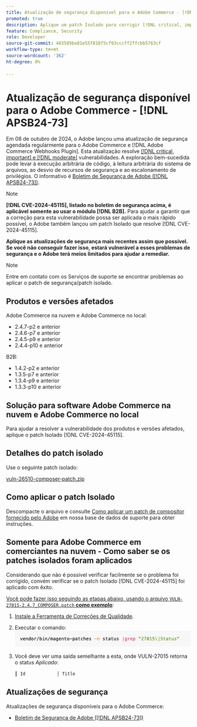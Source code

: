 ```yaml
---
title: Atualização de segurança disponível para o Adobe Commerce - [!DNL APSB24-73]
promoted: true
description: Aplique um patch Isolado para corrigir [!DNL critical, important, and moderate vulnerabilities] instâncias do Adobe Commerce 2.4.7-p2, 2.4.6-p7, 2.4.5-p9, 2.4.4-p10 e versões anteriores que estejam executando apenas o módulo  [!DNL B2B] .
feature: Compliance, Security
role: Developer
source-git-commit: 483589be81e55f818f5cf93cccff2ffcbb5763cf
workflow-type: tm+mt
source-wordcount: '362'
ht-degree: 0%

---
```


# Atualização de segurança disponível para o Adobe Commerce - [!DNL APSB24-73]

Em 08 de outubro de 2024, o Adobe lançou uma atualização de segurança agendada regularmente para o Adobe Commerce e [!DNL Adobe Commerce Webhooks Plugin].
Esta atualização resolve [[!DNL critical, important] e  [!DNL moderate]](https://helpx.adobe.com/security/severity-ratings.html) vulnerabilidades. A exploração bem-sucedida pode levar à execução arbitrária de código, à leitura arbitrária do sistema de arquivos, ao desvio de recursos de segurança e ao escalonamento de privilégios. O informativo é [Boletim de Segurança de Adobe ([!DNL APSB24-73])](https://helpx.adobe.com/security/products/magento/apsb24-73.html).

>[!NOTE]
>
>**[!DNL CVE-2024-45115], listado no boletim de segurança acima, é aplicável somente ao usar o módulo [!DNL B2B].** Para ajudar a garantir que a correção para esta vulnerabilidade possa ser aplicada o mais rápido possível, o Adobe também lançou um patch Isolado que resolve [!DNL CVE-2024-45115].

**Aplique as atualizações de segurança mais recentes assim que possível. Se você não conseguir fazer isso, estará vulnerável a esses problemas de segurança e o Adobe terá meios limitados para ajudar a remediar.**

>[!NOTE]
>
>Entre em contato com os Serviços de suporte se encontrar problemas ao aplicar o patch de segurança/patch isolado.

## Produtos e versões afetados

Adobe Commerce na nuvem e Adobe Commerce no local:

* 2.4.7-p2 e anterior
* 2.4.6-p7 e anterior
* 2.4.5-p9 e anterior
* 2.4.4-p10 e anterior

B2B:

* 1.4.2-p2 e anterior
* 1.3.5-p7 e anterior
* 1.3.4-p9 e anterior
* 1.3.3-p10 e anterior


## Solução para software Adobe Commerce na nuvem e Adobe Commerce no local

Para ajudar a resolver a vulnerabilidade dos produtos e versões afetados, aplique o patch Isolado [!DNL CVE-2024-45115].

## Detalhes do patch isolado

Use o seguinte patch isolado:

[vuln-26510-composer-patch.zip](assets/vuln-26510-composer-patch.zip)

## Como aplicar o patch Isolado

Descompacte o arquivo e consulte [Como aplicar um patch de compositor fornecido pelo Adobe](https://experienceleague.adobe.com/docs/commerce-knowledge-base/kb/how-to/how-to-apply-a-composer-patch-provided-by-magento.html) em nossa base de dados de suporte para obter instruções.

## Somente para Adobe Commerce em comerciantes na nuvem - Como saber se os patches isolados foram aplicados

Considerando que não é possível verificar facilmente se o problema foi corrigido, convém verificar se o patch Isolado [!DNL CVE-2024-45115] foi aplicado com êxito.

<u>Você pode fazer isso seguindo as etapas abaixo, usando o arquivo `VULN-27015-2.4.7_COMPOSER.patch` **como exemplo**</u>:

1. [Instale a Ferramenta de Correções de Qualidade](https://experienceleague.adobe.com/docs/commerce-operations/tools/quality-patches-tool/usage.html).
1. Executar o comando:<br>
   ![cve-2024-34102-tell-if-patch-plied-code](assets/cve-2024-34102-tell-if-patch-applied-code.png)
1. Você deve ver uma saída semelhante a esta, onde VULN-27015 retorna o status *Aplicado*:

   ```bash
   ║ Id            │ Title                                                        │ Category        │ Origin                 │ Status      │ Details                                          ║ ║ N/A           │ ../m2-hotfixes/VULN-27015-2.4.7_COMPOSER_patch.patch      │ Other           │ Local                  │ Applied     │ Patch type: Custom                                
   ```

<!-- For Step 2:
     ```bash
    vendor/bin/magento-patches -n status |grep "27015\|Status"
     ```
-->

## Atualizações de segurança

Atualizações de segurança disponíveis para o Adobe Commerce:

* [Boletim de Segurança de Adobe ([!DNL APSB24-73])](https://helpx.adobe.com/security/products/magento/apsb24-73.html)
